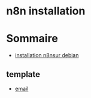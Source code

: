 # n8n installation

# Sommaire
 - [installation n8nsur debian](installation.md)

## template
- [email](Email_product_launch.json)
